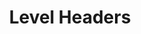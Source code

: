 ---
permalink: /docs/smw-rom/levels/level-headers/
title: "Level Headers"
toc: true
sidebar:
    nav: "smw_rom_docs"
---